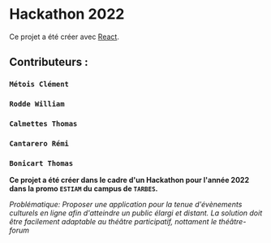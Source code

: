 # Hackathon 2022

Ce projet a été créer avec [React](https://github.com/facebook/create-react-app).

## Contributeurs :
### `Métois Clément`
### `Rodde William`
### `Calmettes Thomas`
### `Cantarero Rémi`
### `Bonicart Thomas`

**Ce projet a été créer dans le cadre d'un Hackathon pour l'année 2022 dans la promo `ESTIAM` du campus de `TARBES`.**

*Problématique: Proposer une application pour la tenue d'évènements culturels en ligne afin d'atteindre un public élargi et distant. La solution doit être facilement adaptable au théâtre participatif, nottament le théâtre-forum*